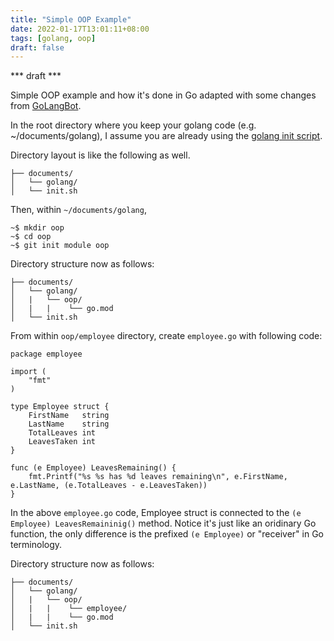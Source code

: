 ```yaml
---
title: "Simple OOP Example"
date: 2022-01-17T13:01:11+08:00
tags: [golang, oop]
draft: false
---
```


*** draft ***

Simple OOP example and how it's done in Go adapted with some changes from [GoLangBot](https://golangbot.com/structs-instead-of-classes/).

In the root directory where you keep your golang code (e.g. ~/documents/golang), I assume you are already using the [golang init script](https://ismael.casimpan.com/quicktasks-golang/suggested-init-script-before-coding-in-golang/).

Directory layout is like the following as well.
```
├── documents/
│   └── golang/
│   └── init.sh
```

Then, within `~/documents/golang`, 
```
~$ mkdir oop
~$ cd oop
~$ git init module oop
```

Directory structure now as follows:
```
├── documents/
│   └── golang/
│   |   └── oop/
│   |   |    └── go.mod
│   └── init.sh
```

From within `oop/employee` directory, create `employee.go` with following code:
```
package employee

import (  
    "fmt"
)

type Employee struct {  
    FirstName   string
    LastName    string
    TotalLeaves int
    LeavesTaken int
}

func (e Employee) LeavesRemaining() {  
    fmt.Printf("%s %s has %d leaves remaining\n", e.FirstName, e.LastName, (e.TotalLeaves - e.LeavesTaken))
}
```
In the above `employee.go` code, Employee struct is connected to the `(e Employee) LeavesRemaininig()` method.
Notice it's just like an oridinary Go function, the only difference is the prefixed `(e Employee)` or "receiver" in Go terminology.

Directory structure now as follows:
```
├── documents/
│   └── golang/
│   |   └── oop/
│   |   |    └── employee/
│   |   |    └── go.mod
│   └── init.sh
```

